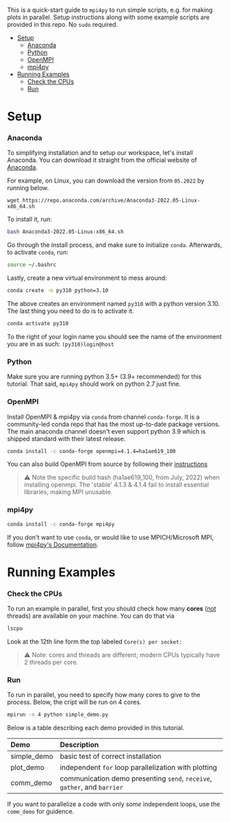 This is a quick-start guide to `mpi4py` to run simple scripts, e.g. for making plots in parallel. Setup instructions along with some example scripts are provided in this repo. No `sudo` required.

- [Setup](#setup)
    - [Anaconda](#anaconda)
    - [Python](#python)
    - [OpenMPI](#openmpi)
    - [mpi4py](#mpi4py)
- [Running Examples](#running-examples)
    - [Check the CPUs](#check-the-cpus)
    - [Run](#run)

# Setup

### Anaconda
To simplifying installation and to setup our workspace, let's install Anaconda. You can download it straight from the official website of [Anaconda](https://www.anaconda.com/products/distribution). 

For example, on Linux, you can download the version from `05.2022` by running below.

```
wget https://repo.anaconda.com/archive/Anaconda3-2022.05-Linux-x86_64.sh
```

To install it, run:
```bash
bash Anaconda3-2022.05-Linux-x86_64.sh
```
Go through the install process, and make sure to initialize `conda`. Afterwards, to activate `conda`, run:
```bash
source ~/.bashrc
```

Lastly, create a new virtual environment to mess around:
```bash
conda create -n py310 python=3.10
```
The above creates an environment named `py310` with a python version 3.10. The last thing you need to do is to activate it.
```bash
conda activate py310
```
To the right of your login name you should see the name of the environment you are in as such: `(py310)login@host`


### Python
Make sure you are running python 3.5+ (3.9+ recommended) for this tutorial. That said, `mpi4py` should work on python 2.7 just fine.

### OpenMPI

Install OpenMPI & mpi4py via `conda` from channel `conda-forge`. It is a community-led conda repo that has the most up-to-date package versions. The main anaconda channel doesn't even support python 3.9 which is shipped standard with their latest release.
```bash
conda install -c conda-forge openmpi=4.1.4=ha1ae619_100
```
You can also build OpenMPI from source by following their [instructions](https://docs.open-mpi.org/en/v5.0.x/installing-open-mpi/quickstart.html)

> :warning: Note the specific build hash (ha1ae619_100, from July, 2022) when installing openmpi. The 'stable' 4.1.3 & 4.1.4 fail to install essential libraries, making MPI unusable.
### mpi4py

```bash
conda install -c conda-forge mpi4py
```

If you don't want to use `conda`, or would like to use MPICH/Microsoft MPI, follow [mpi4py's Documentation](https://pypi.org/project/mpi4py/).


# Running Examples

### Check the CPUs
To run an example in parallel, first you should check how many **cores** (<ins>not</ins> threads) are available on your machine. You can do that via 
```bash
lscpu
```
Look at the 12th line form the top labeled `Core(s) per socket:`

> :warning: Note: cores and threads are different; modern CPUs typically have 2 threads per core.

### Run

To run in parallel, you need to specify how many cores to give to the process. Below, the cript will be run on 4 cores.
```bash
mpirun -n 4 python simple_demo.py
```
Below is a table describing each demo provided in this tutorial.

| Demo        | Description                                                              |
| :---------- | :----------------------------------------------------------------------- |
| simple_demo | basic test of correct installation                                       |
| plot_demo   | independent `for` loop parallelization with plotting                     |
| comm_demo   | communication demo presenting `send`, `receive`, `gather`, and `barrier` |

If you want to parallelize a code with only *some* independent loops, use the `comm_demo` for guidence.

